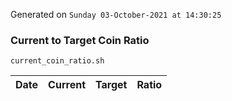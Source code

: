 Generated on `Sunday 03-October-2021 at 14:30:25`

### Current to Target Coin Ratio
`current_coin_ratio.sh`

Date|Current|Target|Ratio
---|---|---|---
